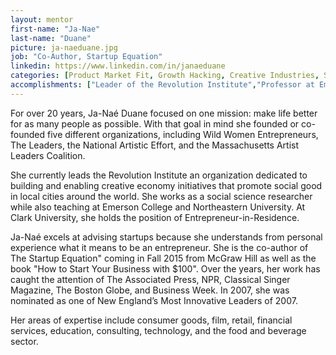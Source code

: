 ```yaml
---
layout: mentor
first-name: "Ja-Nae"
last-name: "Duane"
picture: ja-naeduane.jpg
job: "Co-Author, Startup Equation"
linkedin: https://www.linkedin.com/in/janaeduane 
categories: [Product Market Fit, Growth Hacking, Creative Industries, Social Metrics, Marketing, Idea Validation, Design Thinking, Team Building]
accomplishments: ["Leader of the Revolution Institute","Professor at Emerson College and Northeastern University","Expert in Startup Development"]
---
```

For over 20 years, Ja-Naé Duane focused on one mission: make life better for as many people as possible. With that goal in mind she founded or co-founded five different organizations, including Wild Women Entrepreneurs, The Leaders, the National Artistic Effort, and the Massachusetts Artist Leaders Coalition. 

She currently leads the Revolution Institute an organization dedicated to building and enabling creative economy initiatives that promote social good in local cities around the world. She works as a social science researcher while also teaching at Emerson College and Northeastern University. At Clark University, she holds the position of Entrepreneur-in-Residence. 

Ja-Naé excels at advising startups because she understands from personal experience what it means to be an entrepreneur. She is the co-author of The Startup Equation" coming in Fall 2015 from McGraw Hill as well as the book "How to Start Your Business with $100". Over the years, her work has caught the attention of The Associated Press, NPR, Classical Singer Magazine, The Boston Globe, and Business Week. In 2007, she was nominated as one of New England’s Most Innovative Leaders of 2007.

Her areas of expertise include consumer goods, film, retail, financial services, education, consulting, technology, and the food and beverage sector.
